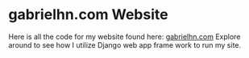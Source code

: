 # gabrielhn.com Website
Here is all the code for my website found here: <a href>gabrielhn.com</a>
Explore around to see how I utilize Django web app frame work to run my site.
